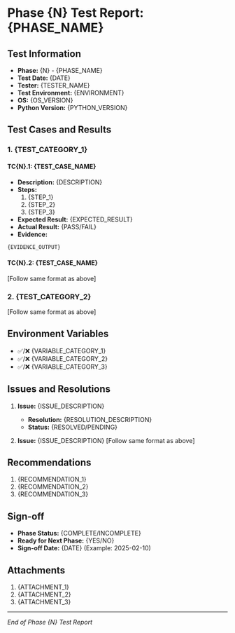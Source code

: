 # Phase {N} Test Report: {PHASE_NAME}

## Test Information
- **Phase:** {N} - {PHASE_NAME}
- **Test Date:** {DATE}
- **Tester:** {TESTER_NAME}
- **Test Environment:** {ENVIRONMENT}
- **OS:** {OS_VERSION}
- **Python Version:** {PYTHON_VERSION}

## Test Cases and Results

### 1. {TEST_CATEGORY_1}
#### TC{N}.1: {TEST_CASE_NAME}
- **Description:** {DESCRIPTION}
- **Steps:**
  1. {STEP_1}
  2. {STEP_2}
  3. {STEP_3}
- **Expected Result:** {EXPECTED_RESULT}
- **Actual Result:** {PASS/FAIL}
- **Evidence:**
```bash
{EVIDENCE_OUTPUT}
```

#### TC{N}.2: {TEST_CASE_NAME}
[Follow same format as above]

### 2. {TEST_CATEGORY_2}
[Follow same format as above]

## Environment Variables
- ✅/❌ {VARIABLE_CATEGORY_1}
- ✅/❌ {VARIABLE_CATEGORY_2}
- ✅/❌ {VARIABLE_CATEGORY_3}

## Issues and Resolutions
1. **Issue:** {ISSUE_DESCRIPTION}
   - **Resolution:** {RESOLUTION_DESCRIPTION}
   - **Status:** {RESOLVED/PENDING}

2. **Issue:** {ISSUE_DESCRIPTION}
   [Follow same format as above]

## Recommendations
1. {RECOMMENDATION_1}
2. {RECOMMENDATION_2}
3. {RECOMMENDATION_3}

## Sign-off
- **Phase Status:** {COMPLETE/INCOMPLETE}
- **Ready for Next Phase:** {YES/NO}
- **Sign-off Date:** {DATE} (Example: 2025-02-10)

## Attachments
1. {ATTACHMENT_1}
2. {ATTACHMENT_2}
3. {ATTACHMENT_3}

---
*End of Phase {N} Test Report* 